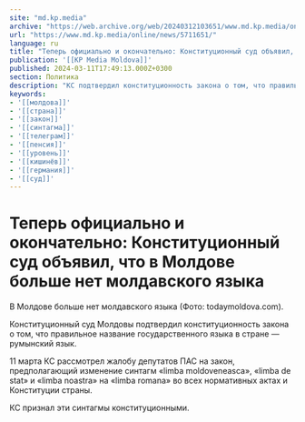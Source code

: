 ```yaml
---
site: "md.kp.media"
archive: "https://web.archive.org/web/20240312103651/www.md.kp.media/online/news/5711651/"
url: "https://www.md.kp.media/online/news/5711651/"
language: ru
title: "Теперь официально и окончательно: Конституционный суд объявил, что в Молдове больше нет молдавского языка"
publication: '[[KP Media Moldova]]'
published: 2024-03-11T17:49:13.000Z+0300
section: Политика
description: "КС подтвердил конституционность закона о том, что правильное название государственного языка в стране — румынский язык"
keywords:
- '[[молдова]]'
- '[[страна]]'
- '[[закон]]'
- '[[синтагма]]'
- '[[телеграм]]'
- '[[пенсия]]'
- '[[уровень]]'
- '[[кишинёв]]'
- '[[германия]]'
- '[[суд]]'
---
```


# Теперь официально и окончательно: Конституционный суд объявил, что в Молдове больше нет молдавского языка

В Молдове больше нет молдавского языка (Фото: todaymoldova.com).

Конституционный суд Молдовы подтвердил конституционность закона о том, что правильное название государственного языка в стране — румынский язык.

11 марта КС рассмотрел жалобу депутатов ПАС на закон, предполагающий изменение синтагм «limba moldoveneasca», «limba de stat» и «limba noastra» на «limba romana» во всех нормативных актах и Конституции страны.

КС признал эти синтагмы конституционными.